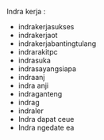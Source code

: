 Indra kerja :

  * indrakerjasukses
  * indrakerjaot
  * indrakerjabantingtulang
  * indrarakitpc
  * indrasuka
  * indrasayangsiapa
  * indraanj
  * indra anji
  * indraganteng
  * indrag  
  * indraler
  * Indra dapat ceue
  * Indra ngedate ea
